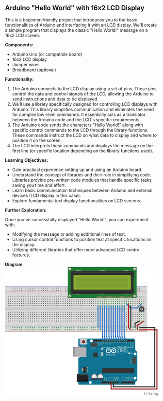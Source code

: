 ## Arduino "Hello World" with 16x2 LCD Display

This is a beginner-friendly project that introduces you to the basic functionalities of Arduino and interfacing it with an LCD display.
We'll create a simple program that displays the classic "Hello World!" message on a 16x2 LCD screen.

**Components:**

* Arduino Uno (or compatible board)
* 16x2 LCD display
* Jumper wires
* Breadboard (optional)

**Functionality:**

1. The Arduino connects to the LCD display using a set of pins. These pins control the data and control signals of the LCD, allowing the Arduino to send instructions and data to be displayed.
2. We'll use a library specifically designed for controlling LCD displays with Arduino. This library simplifies communication and eliminates the need for complex low-level commands. It essentially acts as a translator between the Arduino code and the LCD's specific requirements.
3. The Arduino code sends the characters "Hello World!" along with specific control commands to the LCD through the library functions. These commands instruct the LCD on what data to display and where to position it on the screen.
4. The LCD interprets these commands and displays the message on the first line (or specific location depending on the library functions used).

**Learning Objectives:**

* Gain practical experience setting up and using an Arduino board.
* Understand the concept of libraries and their role in simplifying code.  Libraries provide pre-written code modules that handle specific tasks, saving you time and effort.
* Learn basic communication techniques between Arduino and external devices (LCD display in this case).
* Explore fundamental text display functionalities on LCD screens.

**Further Exploration:**

Once you've successfully displayed "Hello World!", you can experiment with:

* Modifying the message or adding additional lines of text.
* Using cursor control functions to position text at specific locations on the display.
* Utilizing different libraries that offer more advanced LCD control features.

**Diagram**
![](https://github.com/MI-Thierry/L4Internaship/blob/main/Arduino/LCD_Display/LCD%20Display.png)
